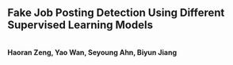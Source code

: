 <p align="center">
  <b><h2>Fake Job Posting Detection Using Different Supervised Learning Models</h2></b><br>
  <b>Haoran Zeng, Yao Wan, Seyoung Ahn, Biyun Jiang</b><br>
</p>
